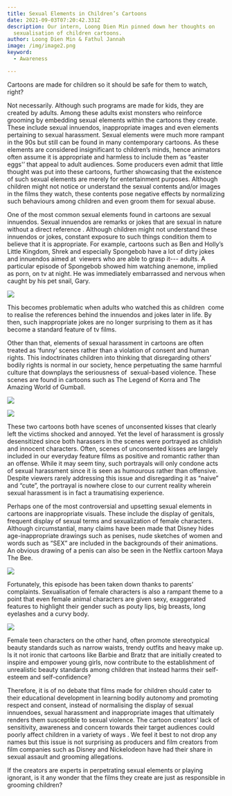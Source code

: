 ```yaml
---
title: Sexual Elements in Children’s Cartoons
date: 2021-09-03T07:20:42.331Z
description: Our intern, Loong Dien Min pinned down her thoughts on
  sexualisation of children cartoons.
author: Loong Dien Min & Fathul Jannah
image: /img/image2.png
keyword:
  - Awareness

---
```

Cartoons are made for children so it should be safe for them to watch, right?

Not necessarily. Although such programs are made for kids, they are created by adults. Among these adults exist monsters who reinforce grooming by embedding sexual elements within the cartoons they create. These include sexual innuendos, inappropriate images and even elements pertaining to sexual harassment. Sexual elements were much more rampant in the 90s but still can be found in many contemporary cartoons. As these elements are considered insignificant to children’s minds, hence animators often assume it is appropriate and harmless to include them as “easter eggs'’ that appeal to adult audiences. Some producers even admit that little thought was put into these cartoons, further showcasing that the existence of such sexual elements are merely for entertainment purposes. Although children might not notice or understand the sexual contents and/or images in the films they watch, these contents pose negative effects by normalizing such behaviours among children and even groom them for sexual abuse.

One of the most common sexual elements found in cartoons are sexual innuendos. Sexual innuendos are remarks or jokes that are sexual in nature without a direct reference . Although children might not understand these innuendos or jokes, constant exposure to such things condition them to believe that it is appropriate. For example, cartoons such as Ben and Holly’s Little Kingdom, Shrek and especially Spongebob have a lot of dirty jokes and innuendos aimed at  viewers who are able to grasp it--- adults. A particular episode of Spongebob showed him watching anemone, implied as porn, on tv at night. He was immediately embarrassed and nervous when caught by his pet snail, Gary. 

![](/img/image1.jpeg)

This becomes problematic when adults who watched this as children  come to realise the references behind the innuendos and jokes later in life. By then, such inappropriate jokes are no longer surprising to them as it has become a standard feature of tv films.

Other than that, elements of sexual harassment in cartoons are often treated as ‘funny’ scenes rather than a violation of consent and human rights. This indoctrinates children into thinking that disregarding others’ bodily rights is normal in our society, hence perpetuating the same harmful culture that downplays the seriousness of  sexual-based violence. These scenes are found in cartoons such as The Legend of Korra and The Amazing World of Gumball. 

![](/img/image2.png)

![](/img/image3.png)

These two cartoons both have scenes of unconsented kisses that clearly left the victims shocked and annoyed. Yet the level of harassment is grossly desensitized since both harassers in the scenes were portrayed as childish and innocent characters. Often, scenes of unconsented kisses are largely included in our everyday feature films as positive and romantic rather than an offense. While it may seem tiny, such portrayals will only condone acts of sexual harassment since it is seen as humourous rather than offensive. Despite viewers rarely addressing this issue and disregarding it as “naive” and “cute”, the portrayal is nowhere close to our current reality wherein sexual harassment is in fact a traumatising experience.

Perhaps one of the most controversial and upsetting sexual elements in cartoons are inappropriate visuals. These include the display of genitals, frequent display of sexual terms and sexualization of female characters. Although circumstantial, many claims have been made that Disney hides age-inappropriate drawings such as penises, nude sketches of women and words such as “SEX” are included in the backgrounds of their animations. An obvious drawing of a penis can also be seen in the Netflix cartoon Maya The Bee. 

![](/img/image4.jpeg)

Fortunately, this episode has been taken down thanks to parents’ complaints. Sexualisation of female characters is also a rampant theme to a point that even female animal characters are given sexy, exaggerated features to highlight their gender such as pouty lips, big breasts, long eyelashes and a curvy body. 

![](/img/image5.jpeg)

Female teen characters on the other hand, often promote stereotypical beauty standards such as narrow waists, trendy outfits and heavy make up. Is it not ironic that cartoons like Barbie and Bratz that are initially created to inspire and empower young girls, now contribute to the establishment of unrealistic beauty standards among children that instead harms their self-esteem and self-confidence?

Therefore, it is of no debate that films made for children should cater to their educational development in learning bodily autonomy and promoting respect and consent, instead of normalising the display of sexual innuendoes, sexual harassment and inappropriate images that ultimately renders them susceptible to sexual violence. The cartoon creators’ lack of sensitivity, awareness and concern towards their target audiences could poorly affect children in a variety of ways . We feel it best to not drop any names but this issue is not surprising as producers and film creators from film companies such as Disney and Nickelodeon have had their share in sexual assault and grooming allegations. 

If the creators are experts in perpetrating sexual elements or playing ignorant, is it any wonder that the films they create are just as responsible in grooming children?